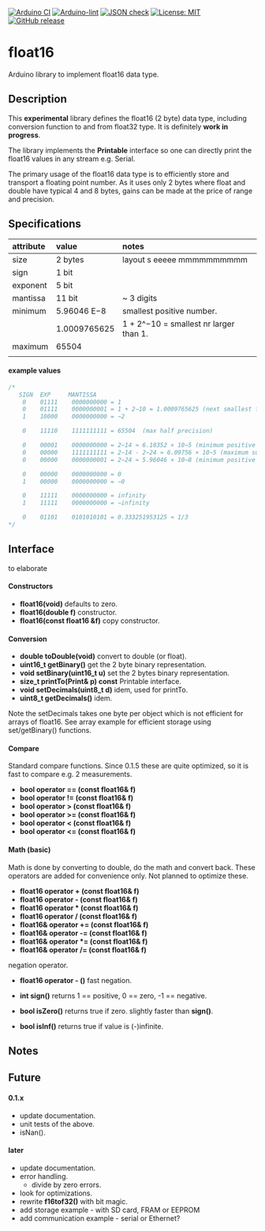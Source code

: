 

[![Arduino CI](https://github.com/RobTillaart/float16/workflows/Arduino%20CI/badge.svg)](https://github.com/marketplace/actions/arduino_ci)
[![Arduino-lint](https://github.com/RobTillaart/float16/actions/workflows/arduino-lint.yml/badge.svg)](https://github.com/RobTillaart/float16/actions/workflows/arduino-lint.yml)
[![JSON check](https://github.com/RobTillaart/float16/actions/workflows/jsoncheck.yml/badge.svg)](https://github.com/RobTillaart/float16/actions/workflows/jsoncheck.yml)
[![License: MIT](https://img.shields.io/badge/license-MIT-green.svg)](https://github.com/RobTillaart/float16/blob/master/LICENSE)
[![GitHub release](https://img.shields.io/github/release/RobTillaart/float16.svg?maxAge=3600)](https://github.com/RobTillaart/Complex/releases)


# float16

Arduino library to implement float16 data type.


## Description

This **experimental** library defines the float16 (2 byte) data type, including conversion
function to and from float32 type. It is definitely **work in progress**.

The library implements the **Printable** interface so one can directly print the
float16 values in any stream e.g. Serial.

The primary usage of the float16 data type is to efficiently store and transport
a floating point number. As it uses only 2 bytes where float and double have typical
4 and 8 bytes, gains can be made at the price of range and precision.


## Specifications


| attribute | value        |  notes  |
|:----------|:-------------|:--------|
| size      | 2 bytes      | layout s  eeeee  mmmmmmmmmm
| sign      | 1 bit        |
| exponent  | 5 bit        |
| mantissa  | 11 bit       | ~ 3 digits
| minimum   | 5.96046 E−8  |  smallest positive number.
|           | 1.0009765625 |  1 + 2^−10 = smallest nr larger than 1.
| maximum   | 65504        |
|           |              |


#### example values

```cpp
/*
   SIGN  EXP     MANTISSA
    0    01111    0000000000 = 1
    0    01111    0000000001 = 1 + 2−10 = 1.0009765625 (next smallest float after 1)
    1    10000    0000000000 = −2

    0    11110    1111111111 = 65504  (max half precision)

    0    00001    0000000000 = 2−14 ≈ 6.10352 × 10−5 (minimum positive normal)
    0    00000    1111111111 = 2−14 - 2−24 ≈ 6.09756 × 10−5 (maximum subnormal)
    0    00000    0000000001 = 2−24 ≈ 5.96046 × 10−8 (minimum positive subnormal)

    0    00000    0000000000 = 0
    1    00000    0000000000 = −0

    0    11111    0000000000 = infinity
    1    11111    0000000000 = −infinity

    0    01101    0101010101 = 0.333251953125 ≈ 1/3
*/
```


## Interface

to elaborate

#### Constructors

- **float16(void)** defaults to zero.
- **float16(double f)** constructor.
- **float16(const float16 &f)** copy constructor.


#### Conversion

- **double toDouble(void)** convert to double (or float).
- **uint16_t getBinary()** get the 2 byte binary representation.
- **void setBinary(uint16_t u)** set the 2 bytes binary representation.
- **size_t printTo(Print& p) const** Printable interface.
- **void setDecimals(uint8_t d)** idem, used for printTo.
- **uint8_t getDecimals()** idem.

Note the setDecimals takes one byte per object which is not efficient for arrays of float16.
See array example for efficient storage using set/getBinary() functions.


#### Compare

Standard compare functions. Since 0.1.5 these are quite optimized,
so it is fast to compare e.g. 2 measurements.

- **bool operator == (const float16& f)**
- **bool operator != (const float16& f)**
- **bool operator >  (const float16& f)**
- **bool operator >= (const float16& f)**
- **bool operator <  (const float16& f)**
- **bool operator <= (const float16& f)**


#### Math (basic)

Math is done by converting to double, do the math and convert back.
These operators are added for convenience only.
Not planned to optimize these.

- **float16 operator + (const float16& f)**
- **float16 operator - (const float16& f)**
- **float16 operator \* (const float16& f)**
- **float16 operator / (const float16& f)**
- **float16& operator += (const float16& f)**
- **float16& operator -= (const float16& f)**
- **float16& operator \*= (const float16& f)**
- **float16& operator /= (const float16& f)**

negation operator.
- **float16 operator - ()** fast negation.

- **int sign()** returns 1 == positive, 0 == zero,  -1 == negative.
- **bool isZero()** returns true if zero. slightly faster than **sign()**.
- **bool isInf()** returns true if value is (-)infinite.


## Notes


## Future


#### 0.1.x

- update documentation.
- unit tests of the above.
- isNan().


#### later

- update documentation.
- error handling.
  - divide by zero errors.
- look for optimizations.
- rewrite **f16tof32()** with bit magic.
- add storage example - with SD card, FRAM or EEPROM
- add communication example - serial or Ethernet?

